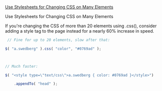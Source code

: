 ﻿[Use Stylesheets for Changing CSS on Many Elements](http://learn.jquery.com/performance/use-stylesheets-for-changing-css/)


Use Stylesheets for Changing CSS on Many Elements


If you're changing the CSS of more than 20 elements using .css(), consider adding a style tag to the page instead 
for a nearly 60% increase in speed.

```js
 // Fine for up to 20 elements, slow after that:

$( "a.swedberg" ).css( "color", "#0769ad" );

 

// Much faster:

$( "<style type=\"text/css\">a.swedberg { color: #0769ad }</style>")

    .appendTo( "head" );
```

 
